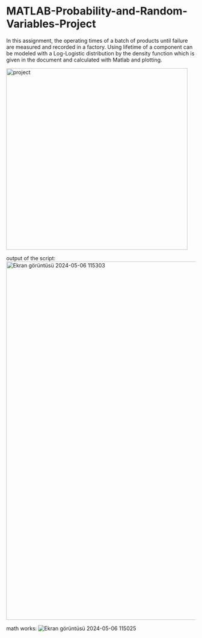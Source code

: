 # MATLAB-Probability-and-Random-Variables-Project
In this assignment, the operating times of a batch of products until failure are measured and recorded in a factory. Using lifetime of a component can be modeled with a Log-Logistic distribution by the density function which is given in the document and calculated with Matlab and plotting.



<img width="482" alt="project" src="https://github.com/ezgiakbas87/MATLAB-Probability-and-Random-Variables-Project/assets/126782676/01deea38-4f63-411e-a09a-bc126e2a5061">


output of the script:
<img width="952" alt="Ekran görüntüsü 2024-05-06 115303" src="https://github.com/ezgiakbas87/MATLAB-Probability-and-Random-Variables-Project/assets/126782676/1a1c3356-5bd4-473c-8509-896c8c3f7033">

math works:
![Ekran görüntüsü 2024-05-06 115025](https://github.com/ezgiakbas87/MATLAB-Probability-and-Random-Variables-Project/assets/126782676/9bbef903-a176-4eb7-928b-9653ebf58e94)
